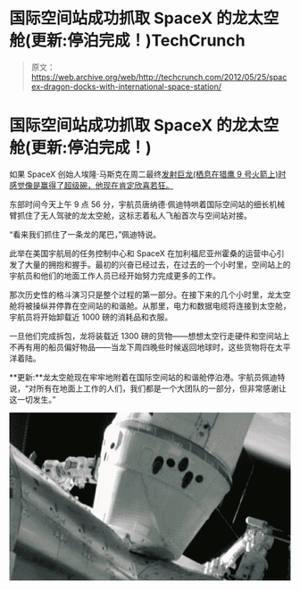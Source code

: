 # 国际空间站成功抓取 SpaceX 的龙太空舱(更新:停泊完成！)TechCrunch

> 原文：<https://web.archive.org/web/http://techcrunch.com/2012/05/25/spacex-dragon-docks-with-international-space-station/>

# 国际空间站成功抓取 SpaceX 的龙太空舱(更新:停泊完成！)

如果 SpaceX 创始人埃隆·马斯克在周二最终[发射巨龙(栖息在猎鹰 9 号火箭上)时感觉像是赢得了超级碗，他现在肯定欣喜若狂。](https://web.archive.org/web/20230129103427/https://techcrunch.com/2012/05/20/spacex-to-attempt-a-second-launch-on-tuesday-may-22/)

东部时间今天上午 9 点 56 分，宇航员唐纳德·佩迪特哄着国际空间站的细长机械臂抓住了无人驾驶的龙太空舱，这标志着私人飞船首次与空间站对接。

“看来我们抓住了一条龙的尾巴，”佩迪特说。

此举在美国宇航局的任务控制中心和 SpaceX 在加利福尼亚州霍桑的运营中心引发了大量的拥抱和握手。最初的兴奋已经过去，在过去的一个小时里，空间站上的宇航员和他们的地面工作人员已经开始努力完成更多的工作。

那次历史性的格斗演习只是整个过程的第一部分。在接下来的几个小时里，龙太空舱将被操纵并停靠在空间站的和谐舱。从那里，电力和数据电缆将连接到太空舱，宇航员将开始卸载近 1000 磅的消耗品和衣服。

一旦他们完成拆包，龙将装载近 1300 磅的货物——想想太空行走硬件和空间站上不再有用的船员偏好物品——当龙下周四晚些时候返回地球时，这些货物将在太平洋着陆。

**更新:**龙太空舱现在牢牢地附着在国际空间站的和谐舱停泊港。宇航员佩迪特说，“对所有在地面上工作的人们，我们都是一个大团队的一部分，但非常感谢让这一切发生。”

[![](img/8ffcd9d40b9b7e6a3d8a02d7fae395ae.png "lockedin")](https://web.archive.org/web/20230129103427/https://techcrunch.com/wp-content/uploads/2012/05/lockedin.jpg)